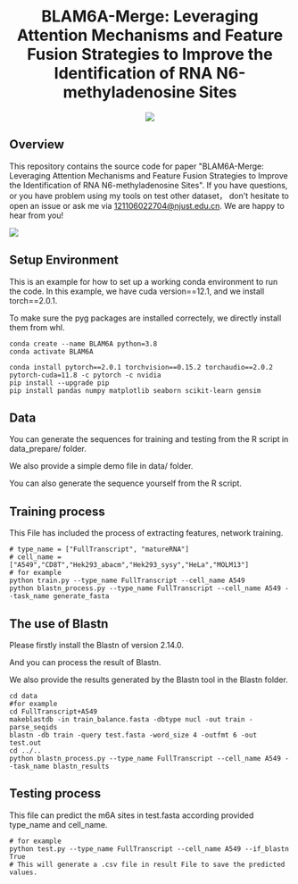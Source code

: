 <h1 align="center">
BLAM6A-Merge: Leveraging Attention Mechanisms and Feature Fusion Strategies to Improve the Identification of RNA N6-methyladenosine Sites
</h1>

<div align="center">

[![](https://img.shields.io/badge/github-green?style=plastic&logo=github)](https://github.com/DoraemonXia/BLAM6A-Merge)
<!-- [![](https://img.shields.io/badge/dataset-zenodo-orange?style=plastic&logo=zenodo)](https://zenodo.org/records/10021618) -->
</div>

## Overview
This repository contains the source code for paper "BLAM6A-Merge: Leveraging Attention Mechanisms and Feature Fusion Strategies to Improve the Identification of RNA N6-methyladenosine Sites". If you have questions, or you have problem using my tools on test other dataset， don't hesitate to open an issue or ask me via <121106022704@njust.edu.cn>. We are happy to hear from you!

![](https://github.com/DoraemonXia/BLAM6A-Merge/blob/main/imgs/Figure_1.jpg)

<!-- ## News
**Oct 10 2023**: The trained FABind model and processed dataset are released!

**Oct 11 2023**: Initial commits. More codes, pre-trained model, and data are coming soon. -->

## Setup Environment
This is an example for how to set up a working conda environment to run the code. In this example, we have cuda version==12.1, and we install torch==2.0.1. 

To make sure the pyg packages are installed correctely, we directly install them from whl.

```shell
conda create --name BLAM6A python=3.8
conda activate BLAM6A

conda install pytorch==2.0.1 torchvision==0.15.2 torchaudio==2.0.2 pytorch-cuda=11.8 -c pytorch -c nvidia
pip install --upgrade pip
pip install pandas numpy matplotlib seaborn scikit-learn gensim
```

## Data
<!--The origin dataset we used can be found from **zenado.-->
You can generate the sequences for training and testing from the R script in data_prepare/ folder.

We also provide a simple demo file in data/ folder.

You can also generate the sequence yourself from the R script.

## Training process

This File has included the process of extracting features, network training.

```shell
# type_name = ["FullTranscript", "matureRNA"]
# cell_name = ["A549","CD8T","Hek293_abacm","Hek293_sysy","HeLa","MOLM13"]
# for example
python train.py --type_name FullTranscript --cell_name A549
python blastn_process.py --type_name FullTranscript --cell_name A549 --task_name generate_fasta
```

## The use of Blastn
Please firstly install the Blastn of version 2.14.0.

And you can process the result of Blastn. <!-- through **.ipynb. -->

We also provide the results generated by the Blastn tool in the Blastn folder.

<!--blastn -db train -query Kfold_0.fasta -word_size 4 -outfmt 6 -out Kfold_0.out -->

```shell
cd data
#for example
cd FullTranscript+A549
makeblastdb -in train_balance.fasta -dbtype nucl -out train -parse_seqids
blastn -db train -query test.fasta -word_size 4 -outfmt 6 -out test.out
cd ../..
python blastn_process.py --type_name FullTranscript --cell_name A549 --task_name blastn_results
```

## Testing process

This file can predict the m6A sites in test.fasta according provided type_name and cell_name.
```shell
# for example
python test.py --type_name FullTranscript --cell_name A549 --if_blastn True
# This will generate a .csv file in result File to save the predicted values.
```